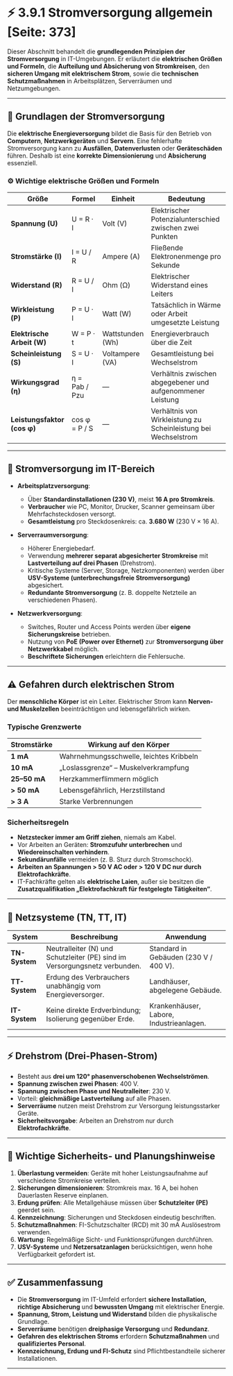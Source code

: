 # ⚡ 3.9.1 Stromversorgung allgemein [Seite: 373]

Dieser Abschnitt behandelt die **grundlegenden Prinzipien der Stromversorgung** in IT-Umgebungen. Er erläutert die **elektrischen Größen und Formeln**, die **Aufteilung und Absicherung von Stromkreisen**, den **sicheren Umgang mit elektrischem Strom**, sowie die **technischen Schutzmaßnahmen** in Arbeitsplätzen, Serverräumen und Netzumgebungen.

---

## 🔋 Grundlagen der Stromversorgung

Die **elektrische Energieversorgung** bildet die Basis für den Betrieb von **Computern**, **Netzwerkgeräten** und **Servern**.
Eine fehlerhafte Stromversorgung kann zu **Ausfällen**, **Datenverlusten** oder **Geräteschäden** führen. Deshalb ist eine **korrekte Dimensionierung** und **Absicherung** essenziell.

### ⚙️ Wichtige elektrische Größen und Formeln

| Größe                       | Formel        | Einheit          | Bedeutung                                                      |
| --------------------------- | ------------- | ---------------- | -------------------------------------------------------------- |
| **Spannung (U)**            | U = R · I     | Volt (V)         | Elektrischer Potenzialunterschied zwischen zwei Punkten        |
| **Stromstärke (I)**         | I = U / R     | Ampere (A)       | Fließende Elektronenmenge pro Sekunde                          |
| **Widerstand (R)**          | R = U / I     | Ohm (Ω)          | Elektrischer Widerstand eines Leiters                          |
| **Wirkleistung (P)**        | P = U · I     | Watt (W)         | Tatsächlich in Wärme oder Arbeit umgesetzte Leistung           |
| **Elektrische Arbeit (W)**  | W = P · t     | Wattstunden (Wh) | Energieverbrauch über die Zeit                                 |
| **Scheinleistung (S)**      | S = U · I     | Voltampere (VA)  | Gesamtleistung bei Wechselstrom                                |
| **Wirkungsgrad (η)**        | η = Pab / Pzu | —                | Verhältnis zwischen abgegebener und aufgenommener Leistung     |
| **Leistungsfaktor (cos φ)** | cos φ = P / S | —                | Verhältnis von Wirkleistung zu Scheinleistung bei Wechselstrom |

---

## 🧩 Stromversorgung im IT-Bereich

* **Arbeitsplatzversorgung**:

  * Über **Standardinstallationen (230 V)**, meist **16 A pro Stromkreis**.
  * **Verbraucher** wie PC, Monitor, Drucker, Scanner gemeinsam über Mehrfachsteckdosen versorgt.
  * **Gesamtleistung** pro Steckdosenkreis: ca. **3.680 W** (230 V × 16 A).

* **Serverraumversorgung**:

  * Höherer Energiebedarf.
  * Verwendung **mehrerer separat abgesicherter Stromkreise** mit **Lastverteilung auf drei Phasen** (Drehstrom).
  * Kritische Systeme (Server, Storage, Netzkomponenten) werden über **USV-Systeme (unterbrechungsfreie Stromversorgung)** abgesichert.
  * **Redundante Stromversorgung** (z. B. doppelte Netzteile an verschiedenen Phasen).

* **Netzwerkversorgung**:

  * Switches, Router und Access Points werden über **eigene Sicherungskreise** betrieben.
  * Nutzung von **PoE (Power over Ethernet)** zur **Stromversorgung über Netzwerkkabel** möglich.
  * **Beschriftete Sicherungen** erleichtern die Fehlersuche.

---

## ⚠️ Gefahren durch elektrischen Strom

Der **menschliche Körper** ist ein Leiter. Elektrischer Strom kann **Nerven- und Muskelzellen** beeinträchtigen und lebensgefährlich wirken.

### Typische Grenzwerte

| Stromstärke  | Wirkung auf den Körper                  |
| ------------ | --------------------------------------- |
| **1 mA**     | Wahrnehmungsschwelle, leichtes Kribbeln |
| **10 mA**    | „Loslassgrenze“ – Muskelverkrampfung    |
| **25–50 mA** | Herzkammerflimmern möglich              |
| **> 50 mA**  | Lebensgefährlich, Herzstillstand        |
| **> 3 A**    | Starke Verbrennungen                    |

### Sicherheitsregeln

* **Netzstecker immer am Griff ziehen**, niemals am Kabel.
* Vor Arbeiten an Geräten: **Stromzufuhr unterbrechen** und **Wiedereinschalten verhindern**.
* **Sekundärunfälle** vermeiden (z. B. Sturz durch Stromschock).
* **Arbeiten an Spannungen > 50 V AC oder > 120 V DC nur durch Elektrofachkräfte**.
* IT-Fachkräfte gelten als **elektrische Laien**, außer sie besitzen die **Zusatzqualifikation „Elektrofachkraft für festgelegte Tätigkeiten“**.

---

## 🔌 Netzsysteme (TN, TT, IT)

| System        | Beschreibung                                                               | Anwendung                                |
| ------------- | -------------------------------------------------------------------------- | ---------------------------------------- |
| **TN-System** | Neutralleiter (N) und Schutzleiter (PE) sind im Versorgungsnetz verbunden. | Standard in Gebäuden (230 V / 400 V).    |
| **TT-System** | Erdung des Verbrauchers unabhängig vom Energieversorger.                   | Landhäuser, abgelegene Gebäude.          |
| **IT-System** | Keine direkte Erdverbindung; Isolierung gegenüber Erde.                    | Krankenhäuser, Labore, Industrieanlagen. |

---

## ⚡ Drehstrom (Drei-Phasen-Strom)

* Besteht aus **drei um 120° phasenverschobenen Wechselströmen**.
* **Spannung zwischen zwei Phasen**: 400 V.
* **Spannung zwischen Phase und Neutralleiter**: 230 V.
* Vorteil: **gleichmäßige Lastverteilung** auf alle Phasen.
* **Serverräume** nutzen meist Drehstrom zur Versorgung leistungsstarker Geräte.
* **Sicherheitsvorgabe**: Arbeiten an Drehstrom nur durch **Elektrofachkräfte**.

---

## 🔧 Wichtige Sicherheits- und Planungshinweise

1. **Überlastung vermeiden**: Geräte mit hoher Leistungsaufnahme auf verschiedene Stromkreise verteilen.
2. **Sicherungen dimensionieren**: Stromkreis max. 16 A, bei hohen Dauerlasten Reserve einplanen.
3. **Erdung prüfen**: Alle Metallgehäuse müssen über **Schutzleiter (PE)** geerdet sein.
4. **Kennzeichnung**: Sicherungen und Steckdosen eindeutig beschriften.
5. **Schutzmaßnahmen**: FI-Schutzschalter (RCD) mit 30 mA Auslösestrom verwenden.
6. **Wartung**: Regelmäßige Sicht- und Funktionsprüfungen durchführen.
7. **USV-Systeme** und **Netzersatzanlagen** berücksichtigen, wenn hohe Verfügbarkeit gefordert ist.

---

## ✅ Zusammenfassung

* Die **Stromversorgung** im IT-Umfeld erfordert **sichere Installation, richtige Absicherung** und **bewussten Umgang** mit elektrischer Energie.
* **Spannung, Strom, Leistung und Widerstand** bilden die physikalische Grundlage.
* **Serverräume** benötigen **dreiphasige Versorgung** und **Redundanz**.
* **Gefahren des elektrischen Stroms** erfordern **Schutzmaßnahmen** und **qualifiziertes Personal**.
* **Kennzeichnung, Erdung und FI-Schutz** sind Pflichtbestandteile sicherer Installationen.

---
